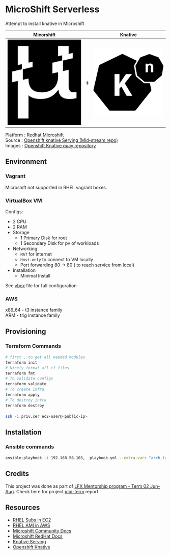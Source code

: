 # MicroShift Serverless

Attempt to install knative in Microshift



Micorshift          |   |  Knative
:---------------:|:----------:|:-------------------------:
![](img/microshift_logo_white_bg.png) | :heavy_plus_sign: |  ![](img/knative_logo_icon_247901.png)




Platform : [Redhat Microshift](https://github.com/openshift/microshift)  
Source   : [Openshift knative Serving (Mid-stream repo) ](https://github.com/openshift-knative/serving)  
Images   : [Openshift Knative quay repository](https://quay.io/organization/openshift-knative)

## Environment


### Vagrant 

Microshift not supported in RHEL vagrant boxes.

### VirtualBox VM

Configs:
* 2 CPU
* 2 RAM
* Storage
    * 1 Primary Disk for root
    * 1 Secondary Disk for pv of workloads
* Networking 
    * ```NAT``` for internet 
    * ```Host-only``` to connect to VM locally
    * Port forwarding 80 -> 80 ( to reach service from local)
* Installation
    * Minimal Install


See [vbox](microshift.vbox) file for full configuration


### AWS


x86_64 - t3 instance family  
ARM - t4g instance family  


## Provisioning

### Terraform Commands

```bash
# first , to get all needed modules
terraform init   
# Nicely format all tf files
terraform fmt 
# To validate configs
terraform validate 
# To create infra
terraform apply  
# To destroy infra
terraform destroy

ssh -i priv.cer ec2-user@<public-ip>
```


## Installation 
###  Ansible commands 

```bash
ansible-playbook -i 192.168.56.103,  playbook.yml --extra-vars "arch_type=amd64 target_env=local" -kK
```


## Credits

This project was done as part of [LFX Mentorship program - Term 02 Jun-Aug](https://mentorship.lfx.linuxfoundation.org/project/830eb064-cf8a-4a8e-bba3-97d429a6ca79). Check here for project [mid-term](docs/midterm-report.md) report

## Resources

* [RHEL Subs in EC2](https://repost.aws/questions/QUU_yAGxzgRlygZo49LBYQfw/redhat-instances-on-ec2)  
* [RHEL AMI in AWS](https://access.redhat.com/solutions/15356)  
* [Microshift Community Docs](https://github.com/openshift/microshift/blob/main/docs/getting_started.md)
* [Microshift RedHat Docs](https://access.redhat.com/documentation/en-us/red_hat_build_of_microshift/4.12/html/installing/microshift-install-rpm)
* [Knative Serving](https://github.com/knative/serving)
* [Openshift Knative](https://github.com/openshift-knative/serverless-operator)
